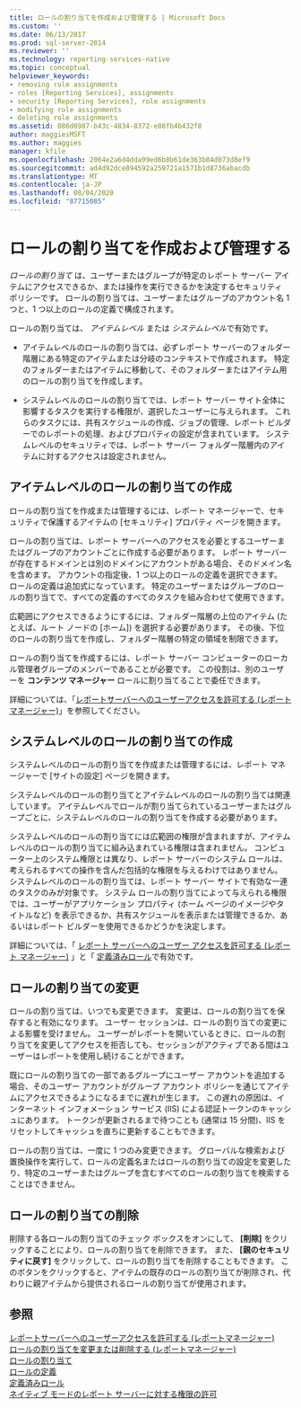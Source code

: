 ```yaml
---
title: ロールの割り当てを作成および管理する | Microsoft Docs
ms.custom: ''
ms.date: 06/13/2017
ms.prod: sql-server-2014
ms.reviewer: ''
ms.technology: reporting-services-native
ms.topic: conceptual
helpviewer_keywords:
- removing role assignments
- roles [Reporting Services], assignments
- security [Reporting Services], role assignments
- modifying role assignments
- deleting role assignments
ms.assetid: 086d0987-b43c-4834-8372-e08fb4b432f8
author: maggiesMSFT
ms.author: maggies
manager: kfile
ms.openlocfilehash: 2064e2a6d4dda99ed6b8b61de363b84d073d8ef9
ms.sourcegitcommit: ad4d92dce894592a259721a1571b1d8736abacdb
ms.translationtype: MT
ms.contentlocale: ja-JP
ms.lasthandoff: 08/04/2020
ms.locfileid: "87715085"
---
```

# <a name="create-and-manage-role-assignments"></a>ロールの割り当てを作成および管理する
  *ロールの割り当て* は、ユーザーまたはグループが特定のレポート サーバー アイテムにアクセスできるか、または操作を実行できるかを決定するセキュリティ ポリシーです。 ロールの割り当ては、ユーザーまたはグループのアカウント名 1 つと、1 つ以上のロールの定義で構成されます。  
  
 ロールの割り当ては、 *アイテムレベル* または *システムレベル*で有効です。  
  
-   アイテムレベルのロールの割り当ては、必ずレポート サーバーのフォルダー階層にある特定のアイテムまたは分岐のコンテキストで作成されます。 特定のフォルダーまたはアイテムに移動して、そのフォルダーまたはアイテム用のロールの割り当てを作成します。  
  
-   システムレベルのロールの割り当てでは、レポート サーバー サイト全体に影響するタスクを実行する権限が、選択したユーザーに与えられます。 これらのタスクには、共有スケジュールの作成、ジョブの管理、レポート ビルダーでのレポートの処理、およびプロパティの設定が含まれています。 システムレベルのセキュリティでは、レポート サーバー フォルダー階層内のアイテムに対するアクセスは設定されません。  
  
## <a name="creating-an-item-level-role-assignment"></a>アイテムレベルのロールの割り当ての作成  
 ロールの割り当てを作成または管理するには、レポート マネージャーで、セキュリティで保護するアイテムの [セキュリティ] プロパティ ページを開きます。  
  
 ロールの割り当ては、レポート サーバーへのアクセスを必要とするユーザーまたはグループのアカウントごとに作成する必要があります。 レポート サーバーが存在するドメインとは別のドメインにアカウントがある場合、そのドメイン名を含めます。 アカウントの指定後、1 つ以上のロールの定義を選択できます。 ロールの定義は追加式になっています。 特定のユーザーまたはグループのロールの割り当てで、すべての定義のすべてのタスクを組み合わせて使用できます。  
  
 広範囲にアクセスできるようにするには、フォルダー階層の上位のアイテム (たとえば、ルート ノードの [ホーム]) を選択する必要があります。 その後、下位のロールの割り当てを作成し、フォルダー階層の特定の領域を制限できます。  
  
 ロールの割り当てを作成するには、レポート サーバー コンピューターのローカル管理者グループのメンバーであることが必要です。 この役割は、別のユーザーを **コンテンツ マネージャー** ロールに割り当てることで委任できます。  
  
 詳細については、「[レポートサーバーへのユーザーアクセスを許可する &#40;レポートマネージャー&#41;](grant-user-access-to-a-report-server.md)」を参照してください。  
  
## <a name="creating-a-system-level-role-assignment"></a>システムレベルのロールの割り当ての作成  
 システムレベルのロールの割り当てを作成または管理するには、レポート マネージャーで [サイトの設定] ページを開きます。  
  
 システムレベルのロールの割り当てとアイテムレベルのロールの割り当ては関連しています。 アイテムレベルでロールが割り当てられているユーザーまたはグループごとに、システムレベルのロールの割り当てを作成する必要があります。  
  
 システムレベルのロールの割り当てには広範囲の権限が含まれますが、アイテムレベルのロールの割り当てに組み込まれている権限は含まれません。 コンピューター上のシステム権限とは異なり、レポート サーバーのシステム ロールは、考えられるすべての操作を含んだ包括的な権限を与えるわけではありません。 システムレベルのロールの割り当ては、レポート サーバー サイトで有効な一連のタスクのみが対象です。 システム ロールの割り当てによって与えられる権限では、ユーザーがアプリケーション プロパティ (ホーム ページのイメージやタイトルなど) を表示できるか、共有スケジュールを表示または管理できるか、あるいはレポート ビルダーを使用できるかどうかを決定します。  
  
 詳細については、「 [レポート サーバーへのユーザー アクセスを許可する (レポート マネージャー)](grant-user-access-to-a-report-server.md) 」と「 [定義済みロール](role-definitions-predefined-roles.md)で有効です。  
  
## <a name="modifying-a-role-assignment"></a>ロールの割り当ての変更  
 ロールの割り当ては、いつでも変更できます。 変更は、ロールの割り当てを保存すると有効になります。 ユーザー セッションは、ロールの割り当ての変更による影響を受けません。 ユーザーがレポートを開いているときに、ロールの割り当てを変更してアクセスを拒否しても、セッションがアクティブである間はユーザーはレポートを使用し続けることができます。  
  
 既にロールの割り当ての一部であるグループにユーザー アカウントを追加する場合、そのユーザー アカウントがグループ アカウント ポリシーを通じてアイテムにアクセスできるようになるまでに遅れが生じます。 この遅れの原因は、インターネット インフォメーション サービス (IIS) による認証トークンのキャッシュにあります。 トークンが更新されるまで待つことも (通常は 15 分間)、IIS をリセットしてキャッシュを直ちに更新することもできます。  
  
 ロールの割り当ては、一度に 1 つのみ変更できます。 グローバルな検索および置換操作を実行して、ロールの定義名またはロールの割り当ての設定を変更したり、特定のユーザーまたはグループを含むすべてのロールの割り当てを検索することはできません。  
  
## <a name="deleting-a-role-assignment"></a>ロールの割り当ての削除  
 削除する各ロールの割り当てのチェック ボックスをオンにして、 **[削除]** をクリックすることにより、ロールの割り当てを削除できます。 また、 **[親のセキュリティに戻す]** をクリックして、ロールの割り当てを削除することもできます。 このボタンをクリックすると、アイテムの既存のロールの割り当てが削除され、代わりに親アイテムから提供されるロールの割り当てが使用されます。  
  
## <a name="see-also"></a>参照  
 [レポートサーバーへのユーザーアクセスを許可する &#40;レポートマネージャー&#41;](grant-user-access-to-a-report-server.md)   
 [ロールの割り当てを変更または削除する &#40;レポートマネージャー&#41;](role-assignments-modify-or-delete.md)   
 [ロールの割り当て](role-assignments.md)   
 [ロールの定義](role-definitions.md)   
 [定義済みロール](role-definitions-predefined-roles.md)   
 [ネイティブ モードのレポート サーバーに対する権限の許可](granting-permissions-on-a-native-mode-report-server.md)  
  
  
